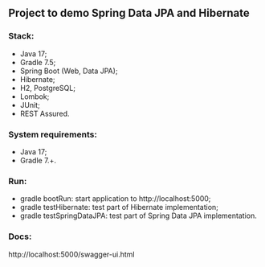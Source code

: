 ## Project to demo Spring Data JPA and Hibernate

### Stack:
- Java 17;
- Gradle 7.5;
- Spring Boot (Web, Data JPA);
- Hibernate;
- H2, PostgreSQL;
- Lombok;
- JUnit;
- REST Assured.

### System requirements:
- Java 17;
- Gradle 7.+.

### Run:
- gradle bootRun: start application to http://localhost:5000;
- gradle testHibernate: test part of Hibernate implementation;
- gradle testSpringDataJPA: test part of Spring Data JPA implementation.

### Docs:

http://localhost:5000/swagger-ui.html